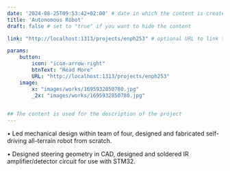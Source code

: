 ```yaml
---
date: '2024-08-25T09:53:42+02:00' # date in which the content is created - defaults to "today"
title: 'Autonomous Robot'
draft: false # set to "true" if you want to hide the content 

link: "http://localhost:1313/projects/enph253" # optional URL to link the logo to

params:
    button:
        icon: "icon-arrow-right"
        btnText: "Read More"
        URL: "http://localhost:1313/projects/enph253"
    image:  
        x: "images/works/1695932850780.jpg"
        _2x: "images/works/1695932850780.jpg"
    

## The content is used for the description of the project
---
```


• Led mechanical design within team of four, designed and fabricated self-driving all-terrain robot from scratch.

• Designed steering geometry in CAD, designed and soldered IR amplifier/detector circuit for use with STM32.